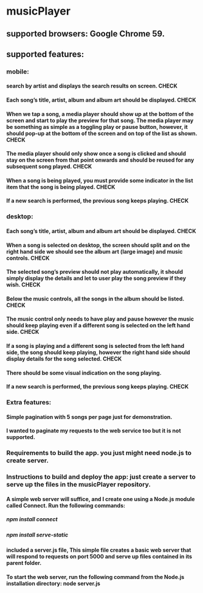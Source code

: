# musicPlayer
## supported browsers: Google Chrome 59.
## supported features:
### mobile:
#### search by artist and displays the search results on screen. CHECK
#### Each song’s title, artist, album and album art should be displayed. CHECK
#### When we tap a song, a media player should show up at the bottom of the screen and start to play the preview for that song. The media player may be something as simple as a toggling play or pause button, however, it should pop-up at the bottom of the screen and on top of the list as shown. CHECK
#### The media player should only show once a song is clicked and should stay on the screen from that point onwards and should be reused for any subsequent song played. CHECK
#### When a song is being played, you must provide some indicator in the list item that the song is being played. CHECK
#### If a new search is performed, the previous song keeps playing. CHECK
### desktop:
#### Each song’s title, artist, album and album art should be displayed. CHECK
#### When a song is selected on desktop, the screen should split and on the right hand side we should see the album art (large image) and music controls. CHECK
#### The selected song’s preview should not play automatically, it should simply display the details and let to user play the song preview if they wish. CHECK
#### Below the music controls, all the songs in the album should be listed. CHECK
#### The music control only needs to have play and pause however the music should keep playing even if a different song is selected on the left hand side. CHECK
#### If a song is playing and a different song is selected from the left hand side, the song should keep playing, however the right hand side should display details for the song selected. CHECK
#### There should be some visual indication on the song playing.
#### If a new search is performed, the previous song keeps playing. CHECK
### Extra features: 
#### Simple pagination with 5 songs per page just for demonstration. 
#### I wanted to paginate my requests to the web service too but it is not supported.
###  Requirements to build the app. you just might need node.js to create server.
###  Instructions to build and deploy the app: just create a server to serve up the files in the musicPlayer repository. 
#### A simple web server will suffice, and I create one using a Node.js module called Connect. Run the following commands:
##### npm install connect
##### npm install serve-static
#### included a server.js file, This simple file creates a basic web server that will respond to requests on port 5000 and serve up files contained in its parent folder.
#### To start the web server, run the following command from the Node.js installation directory: node server.js

